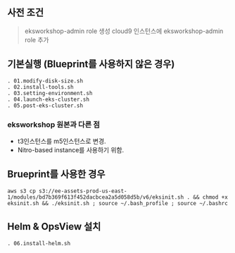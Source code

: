## 사전 조건
> eksworkshop-admin role 생성
> cloud9 인스턴스에 eksworkshop-admin role 추가

## 기본실행 (Blueprint를 사용하지 않은 경우)
    . 01.modify-disk-size.sh
    . 02.install-tools.sh
    . 03.setting-environment.sh
    . 04.launch-eks-cluster.sh
    . 05.post-eks-cluster.sh

### eksworkshop 원본과 다른 점
* t3인스턴스를 m5인스턴스로 변경.
* Nitro-based instance를 사용하기 위함.

## Brueprint를 사용한 경우
    aws s3 cp s3://ee-assets-prod-us-east-1/modules/bd7b369f613f452dacbcea2a5d058d5b/v6/eksinit.sh . && chmod +x eksinit.sh && ./eksinit.sh ; source ~/.bash_profile ; source ~/.bashrc

## Helm & OpsView 설치
    . 06.install-helm.sh
